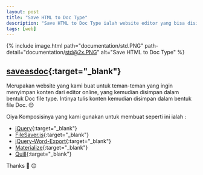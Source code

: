 ```yaml
---
layout: post
title: "Save HTML to Doc Type"
description: "Save HTML to Doc Type ialah website editor yang bisa disimpan dalam bentuk Doc type."
tags: [web]
---
```


{% include image.html path="documentation/std.PNG" path-detail="documentation/std@2x.PNG" alt="Save HTML to Doc Type" %}

## [saveasdoc](http://www.bloghicn.ga/saveasdoc/){:target="_blank"}

Merupakan website yang kami buat untuk teman-teman yang ingin menyimpan konten dari editor online, yang kemudian disimpan dalam bentuk Doc file type.
Intinya tulis konten kemudian disimpan dalam bentuk file Doc. :blush:

Oiya Komposisinya yang kami gunakan untuk membuat seperti ini ialah :
* [jQuery](https://jquery.com/){:target="_blank"}
* [FileSaver.js](https://github.com/eligrey/FileSaver.js/){:target="_blank"}
* [jQuery-Word-Export](https://github.com/markswindoll/jQuery-Word-Export){:target="_blank"}
* [Materialize](http://materializecss.com/){:target="_blank"}
* [Quill](https://quilljs.com/){:target="_blank"}

Thanks :bow: :blush: